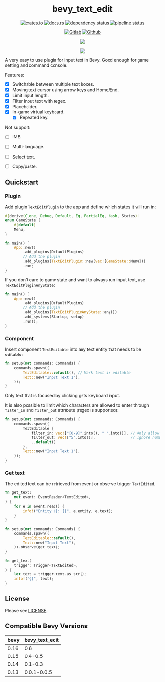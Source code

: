 <div align="center">

bevy_text_edit
==============

[![crates.io](https://img.shields.io/crates/v/bevy_text_edit)](https://crates.io/crates/bevy_text_edit)
[![docs.rs](https://docs.rs/bevy_text_edit/badge.svg)](https://docs.rs/bevy_text_edit)
[![dependency status](https://deps.rs/repo/gitlab/kimtinh/bevy-text-edit/status.svg)](https://deps.rs/repo/gitlab/kimtinh/bevy-text-edit)
[![pipeline status](https://gitlab.com/kimtinh/bevy-text-edit/badges/master/pipeline.svg)](https://gitlab.com/kimtinh/bevy-text-edit/-/commits/master)

[![Gitlab](https://img.shields.io/badge/gitlab-%23181717.svg?style=for-the-badge&logo=gitlab&logoColor=white)](https://gitlab.com/kimtinh/bevy-text-edit)
[![Github](https://img.shields.io/badge/github-%23121011.svg?style=for-the-badge&logo=github&logoColor=white)](https://github.com/dothanhtrung/bevy-text-edit)

![](screenshots/text_edit.gif)

![](screenshots/virtual_keyboard.png)

</div>

A very easy to use plugin for input text in Bevy. Good enough for game setting and command console.

Features:
* [x] Switchable between multiple text boxes.
* [x] Moving text cursor using arrow keys and Home/End.
* [x] Limit input length.
* [x] Filter input text with regex.
* [x] Placeholder.
* [x] In-game virtual keyboard.
  * [x] Repeated key. 

Not support:
* [ ] IME.
* [ ] Multi-language.
* [ ] Select text.
* [ ] Copy/paste.


Quickstart
----------

### Plugin

Add plugin `TextEditPlugin` to the app and define which states it will run in:

```rust
#[derive(Clone, Debug, Default, Eq, PartialEq, Hash, States)]
enum GameState {
    #[default]
    Menu,
}

fn main() {
    App::new()
        .add_plugins(DefaultPlugins)
        // Add the plugin
        .add_plugins(TextEditPlugin::new(vec![GameState::Menu]))
        .run;
}
```

If you don't care to game state and want to always run input text, use `TextEditPluginAnyState`:

```rust
fn main() {
    App::new()
        .add_plugins(DefaultPlugins)
        // Add the plugin
        .add_plugins(TextEditPluginAnyState::any())
        .add_systems(Startup, setup)
        .run();
}
```

### Component

Insert component `TextEditable` into any text entity that needs to be editable:

```rust
fn setup(mut commands: Commands) {
    commands.spawn((
        TextEditable::default(), // Mark text is editable
        Text::new("Input Text 1"),
    ));
}
```

Only text that is focused by clicking gets keyboard input.

It is also possible to limit which characters are allowed to enter through `filter_in` and `filter_out` attribute
(regex is supported):

```rust
fn setup(mut commands: Commands) {
    commands.spawn((
        TextEditable {
            filter_in: vec!["[0-9]".into(), " ".into()], // Only allow number and space
            filter_out: vec!["5".into()],                // Ignore number 5
            ..default()
        },
        Text::new("Input Text 1"),
    ));
}
```

### Get text

The edited text can be retrieved from event or observe trigger `TextEdited`.

```rust
fn get_text(
    mut event: EventReader<TextEdited>,
) {
    for e in event.read() {
        info!("Entity {}: {}", e.entity, e.text);
    }
}
```

```rust
fn setup(mut commands: Commands) {
    commands.spawn((
        TextEditable::default(),
        Text::new("Input Text"),
    )).observe(get_text);
}

fn get_text(
    trigger: Trigger<TextEdited>,
) {
    let text = trigger.text.as_str();
    info!("{}", text);
}

```

License
-------

Please see [LICENSE](./LICENSE).


Compatible Bevy Versions
------------------------

| bevy | bevy_text_edit |
|------|----------------|
| 0.16 | 0.6            |
| 0.15 | 0.4-0.5        |
| 0.14 | 0.1-0.3        |
| 0.13 | 0.0.1-0.0.5    |
